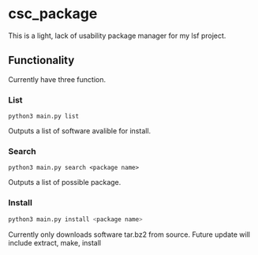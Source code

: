 # csc_package
This is a light, lack of usability package manager for my lsf project.

## Functionality
Currently have three function.

### List
```bash=
python3 main.py list
```
Outputs a list of software avalible for install.

### Search
```bash=
python3 main.py search <package name>
```
Outputs a list of possible package.

### Install
```bash =
python3 main.py install <package name>
```
Currently only downloads software tar.bz2 from source. Future update will include extract, make, install

